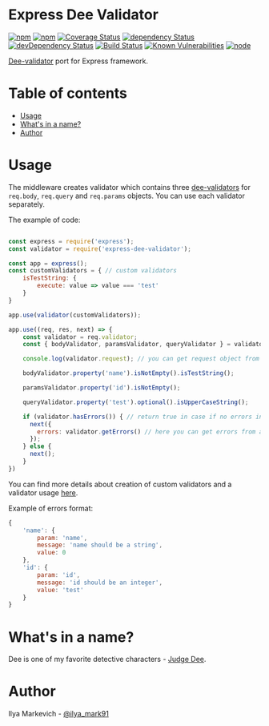 # Express Dee Validator

[![npm](https://img.shields.io/npm/v/express-dee-validator.svg?maxAge=1000)](https://www.npmjs.com/package/express-dee-validator)
[![npm](https://img.shields.io/npm/dt/express-dee-validator.svg?maxAge=1000)](https://www.npmjs.com/package/express-dee-validator)
[![Coverage Status](https://coveralls.io/repos/github/ilya-markevich/node-express-validator/badge.svg?branch=master)](https://coveralls.io/github/ilya-markevich/node-express-validator?branch=master)
[![dependency Status](https://img.shields.io/david/ilya-markevich/node-express-validator.svg?maxAge=1000)](https://david-dm.org/ilya-markevich/node-express-validator)
[![devDependency Status](https://img.shields.io/david/dev/ilya-markevich/node-express-validator.svg?maxAge=1000)](https://david-dm.org/ilya-markevich/node-express-validator?type=dev)
[![Build Status](https://img.shields.io/travis/ilya-markevich/node-express-validator.svg?maxAge=1000)](https://travis-ci.org/ilya-markevich/node-express-validator)
[![Known Vulnerabilities](https://snyk.io/test/github/ilya-markevich/node-express-validator/badge.svg)](https://snyk.io/test/github/ilya-markevich/node-express-validator)
[![node](https://img.shields.io/node/v/express-dee-validator.svg?maxAge=1000)](https://www.npmjs.com/package/express-dee-validator)

[Dee-validator](https://github.com/ilya-markevich/node-validator) port for Express framework.

# Table of contents
* [Usage](#usage)
* [What's in a name?](#whats-in-a-name)
* [Author](#author)

# Usage

The middleware creates validator which contains three [dee-validators](https://github.com/ilya-markevich/node-validator) for `req.body`, `req.query` and `req.params` objects.
You can use each validator separately.

The example of code:
```javascript

const express = require('express');
const validator = require('express-dee-validator');

const app = express();
const customValidators = { // custom validators
    isTestString: {
        execute: value => value === 'test'
    }
}

app.use(validator(customValidators));

app.use((req, res, next) => {
    const validator = req.validator;
    const { bodyValidator, paramsValidator, queryValidator } = validator;

    console.log(validator.request); // you can get request object from the req.validator

    bodyValidator.property('name').isNotEmpty().isTestString();

    paramsValidator.property('id').isNotEmpty();

    queryValidator.property('test').optional().isUpperCaseString();

    if (validator.hasErrors()) { // return true in case if no errors in body, params and query validators
      next({
        errors: validator.getErrors() // here you can get errors from all of the validators
      });
    } else {
      next();
    }
})
```

You can find more details about creation of custom validators and a validator usage [here](https://github.com/ilya-markevich/node-validator).

Example of errors format:
``` javascript
{
    'name': {
        param: 'name',
        message: 'name should be a string',
        value: 0
    },
    'id': {
        param: 'id',
        message: 'id should be an integer',
        value: 'test'
    }
}
```

# What's in a name?
Dee is one of my favorite detective characters - [Judge Dee](https://en.wikipedia.org/wiki/Judge_Dee).

# Author
Ilya Markevich - [@ilya_mark91](https://twitter.com/ilya_mark91)
